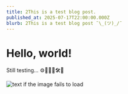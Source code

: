 ```yaml
---
title: 2This is a test blog post.
published_at: 2025-07-17T22:00:00.000Z
blurb: 2This is a test blog post ¯\_(ツ)_/¯
---
```


# Hello, world!

Still testing... ⚙️👷🏻‍♂️🛠️🔧

![text if the image fails to load](https://external-content.duckduckgo.com/iu/?u=https%3A%2F%2Fimg.freepik.com%2Fpremium-photo%2Fhandsome-cat-engineer-construction-worker-sitting-table_1033130-455.jpg&f=1&nofb=1&ipt=82ccb09bd2e2208ca1ae6a09dfa7d925a3ca923746799516b6c8e056ceeb60b4 "Still testing... ⚙️👷🏻‍♂️🛠️🔧")
